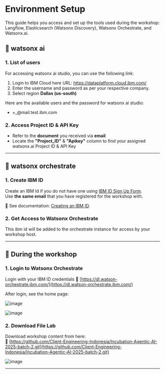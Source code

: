 # Environment Setup 
This guide helps you access and set up the tools used during the workshop: Langflow, Elasticsearch (Watsonx Discovery), Watsonx Orchestrate, and Watsonx.ai.

## 📌 watsonx ai

### 1. List of users
For accessing watsonx ai studio, you can use the following link:

1. Login to IBM Cloud here URL: https://dataplatform.cloud.ibm.com/ 
2. Enter the username and password as per your respective company.
3. Select region **Dallas (us-south)**

Here are the available users and the password for watsonx ai studio:

- <your ibm email>+<company name>_<number>@mail.test.ibm.com

### 2. Access Project ID & API Key
- Refer to the **document** you received via **email**
- Locate the **"Project_ID"** & **"Apikey"** column to find your assigned watsonx.ai Project ID & API Key


---


## 📌 watsonx orchestrate

### 1. Create IBM ID
Create an IBM Id if you do not have one using [IBM ID Sign Up Form](https://www.ibm.com/account/reg/us-en/signup?formid=urx-19776).  
Use **the same email** that you have registered for the workshop with.

📖 See documentation: [Creating an IBM ID](https://www.ibm.com/docs/en/cds-saas-flex?topic=support-how-create-ibmid).

### 2. Get Access to Watsonx Orchestrate
This ibm id will be added to the orchestrate instance for access by your workshop host.

---

## 🚀 During the workshop

### 1. Login to Watsonx Orchestrate

Login with your IBM ID credentials
🔗 [https://dl.watson-orchestrate.ibm.com/](https://dl.watson-orchestrate.ibm.com/)

After login, see the home page:

![image](https://github.com/user-attachments/assets/a45bc10f-4042-4c43-a99e-a4f77febdae0)

![image](https://github.com/user-attachments/assets/d5cb16da-304e-495d-899d-38082f9c8f5b)

### 2. Download File Lab

Download workshop content from here:  
🔗 [https://github.com/Client-Engineering-Indonesia/Incubation-Agentic-AI-2025-batch-2.git](https://github.com/Client-Engineering-Indonesia/Incubation-Agentic-AI-2025-batch-2.git)

![image](https://github.com/user-attachments/assets/49ff86dc-f366-4554-bc90-1be593c582d2)

---

